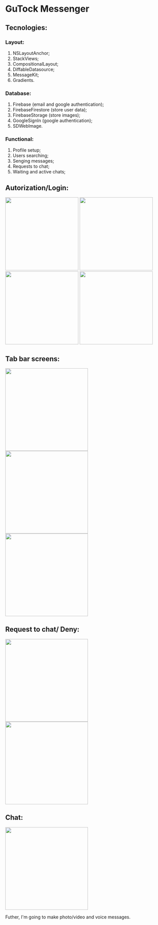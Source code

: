 # GuTock Messenger

## Tecnologies:
### Layout:
1. NSLayoutAnchor;
2. StackViews;
3. CompositionalLayout;
4. DiffableDatasource;
5. MessageKit;
6. Gradients.

### Database:
1. Firebase (email and google authentication);
2. FirebaseFirestore (store user data);
3. FirebaseStorage (store images);
4. GoogleSignIn (google authentication);
5. SDWebImage.
  
  
### Functional:
1. Profile setup;
2. Users searching;
3. Senging messages;
4. Requests to chat;
5. Waiting and active chats;
  
  
## Autorization/Login:
<p float="left">
  <img src="https://github.com/VldSab/IOS/blob/main/GuTock/Docs/FirstScreen.png" width="230"/>
  <img src="https://github.com/VldSab/IOS/blob/main/GuTock/Docs/Google.png" width="230"/>
  <img src="https://github.com/VldSab/IOS/blob/main/GuTock/Docs/SignUp.png" width="230"/>
  <img src="https://github.com/VldSab/IOS/blob/main/GuTock/Docs/Login.png" width="230"/>
</p>
  
  
## Tab bar screens:
<p float="left">
  <img src="https://github.com/VldSab/IOS/blob/main/GuTock/Docs/SearchPeople.png" width="260"/>
  <img src="https://github.com/VldSab/IOS/blob/main/GuTock/Docs/Chats.png" width="260"/>
  <img src="https://github.com/VldSab/IOS/blob/main/GuTock/Docs/SetupProfile.png" width="260"/>
</p>
  
  
## Request to chat/ Deny:
<p float="left">
  <img src="https://github.com/VldSab/IOS/blob/main/GuTock/Docs/Request.png" width="260"/>
  <img src="https://github.com/VldSab/IOS/blob/main/GuTock/Docs/AcceptDeny.png" width="260"/>
</p>
  
  
## Chat:
<p float="left">
  <img src="https://github.com/VldSab/IOS/blob/main/GuTock/Docs/Conversation.PNG" width="260"/> 
</p>
  
Futher, I'm going to make photo/video and voice messages.
